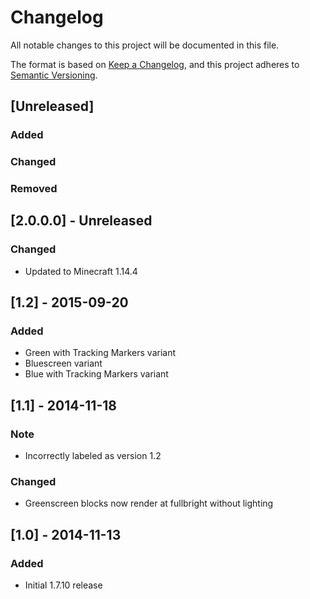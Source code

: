 # Changelog
All notable changes to this project will be documented in this file.

The format is based on [Keep a Changelog](https://keepachangelog.com/en/1.0.0/),
and this project adheres to [Semantic Versioning](https://semver.org/spec/v2.0.0.html).

## [Unreleased]
### Added

### Changed

### Removed

## [2.0.0.0] - Unreleased
### Changed
- Updated to Minecraft 1.14.4

## [1.2] - 2015-09-20
### Added
- Green with Tracking Markers variant
- Bluescreen variant
- Blue with Tracking Markers variant

## [1.1] - 2014-11-18
### Note
- Incorrectly labeled as version 1.2

### Changed
- Greenscreen blocks now render at fullbright without lighting

## [1.0] - 2014-11-13
### Added
- Initial 1.7.10 release
